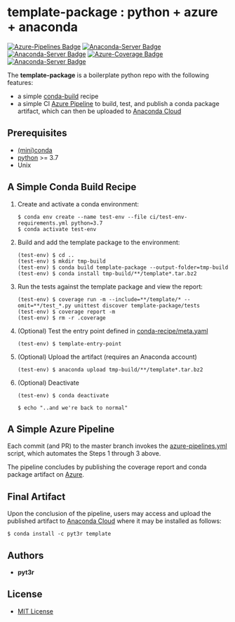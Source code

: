 # template-package : python + azure + anaconda

[![Azure-Pipelines Badge](https://dev.azure.com/pyt3r/template/_apis/build/status/pyt3r.template-package)](https://dev.azure.com/pyt3r/template/_build)
[![Anaconda-Server Badge](https://anaconda.org/pyt3r/template/badges/version.svg)](https://anaconda.org/pyt3r/template)
[![Anaconda-Server Badge](https://anaconda.org/pyt3r/template/badges/platforms.svg)](https://anaconda.org/pyt3r/template)
[![Azure-Coverage Badge](https://img.shields.io/azure-devops/coverage/pyt3r/template/3)](https://dev.azure.com/pyt3r/template/_build)
[![Anaconda-Server Badge](https://anaconda.org/pyt3r/template/badges/downloads.svg)](https://anaconda.org/pyt3r/template)

The **template-package** is a boilerplate python repo with the following features:
* a simple [conda-build](https://docs.conda.io/projects/conda-build/en/latest/) recipe
* a simple CI [Azure Pipeline]((https://dev.azure.com/pyt3r/template/_build)) to build, test, and publish a conda package artifact, which can then be uploaded to [Anaconda Cloud](https://anaconda.org/pyt3r/template)

## Prerequisites
* [(mini)conda](https://docs.conda.io/en/latest/miniconda.html)
* [python](https://www.python.org/) >= 3.7
* Unix

## A Simple Conda Build Recipe

1. Create and activate a conda environment:
    ```
    $ conda env create --name test-env --file ci/test-env-requirements.yml python=3.7
    $ conda activate test-env
    ```

2. Build and add the template package to the environment:
    ```
    (test-env) $ cd ..
    (test-env) $ mkdir tmp-build
    (test-env) $ conda build template-package --output-folder=tmp-build
    (test-env) $ conda install tmp-build/**/template*.tar.bz2
    ```

3. Run the tests against the template package and view the report:
    ```
    (test-env) $ coverage run -m --include=**/template/* --omit=**/test_*.py unittest discover template-package/tests
    (test-env) $ coverage report -m
    (test-env) $ rm -r .coverage
    ```

4. (Optional) Test the entry point defined in [conda-recipe/meta.yaml](conda-recipe/meta.yaml)
    ```
    (test-env) $ template-entry-point
    ```

5. (Optional) Upload the artifact (requires an Anaconda account)
    ```
    (test-env) $ anaconda upload tmp-build/**/template*.tar.bz2
    ```

6. (Optional) Deactivate
    ```
    (test-env) $ conda deactivate
   
    $ echo "..and we're back to normal"
    ```


## A Simple Azure Pipeline
Each commit (and PR) to the master branch invokes the [azure-pipelines.yml](azure-pipelines.yml) script, which automates the Steps 1 through 3 above.

The pipeline concludes by publishing the coverage report and conda package artifact on [Azure](https://dev.azure.com/pyt3r/template/_build).

## Final Artifact
Upon the conclusion of the pipeline, users may access and upload the published artifact to [Anaconda Cloud](https://anaconda.org/pyt3r/template) where it may be installed as follows: 

```
$ conda install -c pyt3r template
```

## Authors

* **pyt3r**

## License

* [MIT License](LICENSE)
